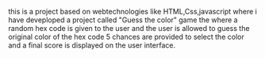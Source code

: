 this is a project based on webtechnologies like HTML,Css,javascript where i have deveploped a project called "Guess the color" game the where a random hex code is given to the user and the user is allowed to guess the original color of the hex code 5 chances are provided to select the color and a final score is displayed on the user interface.
